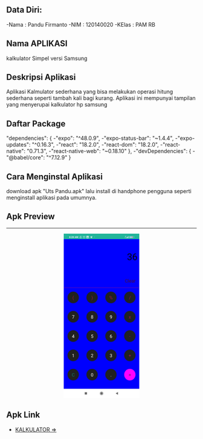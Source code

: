 ## Data Diri:
-Nama  : Pandu Firmanto
-NIM   : 120140020
-KElas : PAM RB

## Nama APLIKASI
kalkulator Simpel versi Samsung

## Deskripsi Aplikasi
Aplikasi Kalmulator sederhana yang bisa melakukan operasi hitung sederhana seperti tambah kali bagi kurang. Aplikasi ini mempunyai tampilan yang menyerupai kalkulator hp samsung

## Daftar Package
  "dependencies": {
    -"expo": "^48.0.9",
    -"expo-status-bar": "~1.4.4",
    -"expo-updates": "^0.16.3",
    -"react": "18.2.0",
    -"react-dom": "18.2.0",
    -"react-native": "0.71.3",
    -"react-native-web": "~0.18.10"
  },
  -"devDependencies": {
    -"@babel/core": "^7.12.9"
  }

## Cara Menginstal Aplikasi
download apk "Uts Pandu.apk"
lalu install di handphone pengguna seperti menginstall aplikasi pada umumnya.
## Apk Preview 
---
<p align="center">
    <img width="200px" src="SS/WhatsApp Image 2023-03-22 at 08.28.38.jpeg">
</p>

## Apk Link
- [KALKULATOR =>](https://github.com/PanduF/UTS-PAM-RB/blob/master/Uts%20Pandu.apk)
